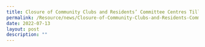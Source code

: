 ```yaml
---
title: Closure of Community Clubs and Residents’ Committee Centres Till 1 June 2020
permalink: /Resource/news/Closure-of-Community-Clubs-and-Residents-Committee-Centres-Till-1-June-2020
date: 2022-07-13
layout: post
description: ""
---
```

